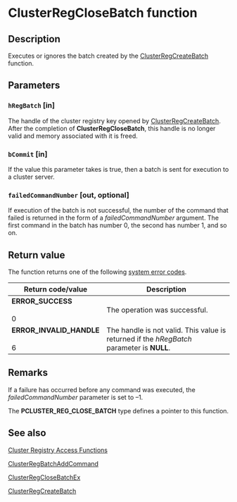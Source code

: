 # ClusterRegCloseBatch function

## Description

Executes or ignores the batch created by the
[ClusterRegCreateBatch](https://learn.microsoft.com/previous-versions/windows/desktop/api/clusapi/nf-clusapi-clusterregcreatebatch) function.

## Parameters

### `hRegBatch` [in]

The handle of the cluster registry key opened by
[ClusterRegCreateBatch](https://learn.microsoft.com/previous-versions/windows/desktop/api/clusapi/nf-clusapi-clusterregcreatebatch). After the completion
of **ClusterRegCloseBatch**, this handle is no
longer valid and memory associated with it is freed.

### `bCommit` [in]

If the value this parameter takes is true, then a batch is sent for execution to a cluster server.

### `failedCommandNumber` [out, optional]

If execution of the batch is not successful, the number of the command that failed is returned in the form of
a *failedCommandNumber* argument. The first command in the batch has number 0, the
second has number 1, and so on.

## Return value

The function returns one of the following
[system error codes](https://learn.microsoft.com/windows/desktop/Debug/system-error-codes).

| Return code/value | Description |
| --- | --- |
| **ERROR_SUCCESS**<br><br>0 | The operation was successful. |
| **ERROR_INVALID_HANDLE**<br><br>6 | The handle is not valid. This value is returned if the *hRegBatch* parameter is **NULL**. |

## Remarks

If a failure has occurred before any command was executed, the *failedCommandNumber*
parameter is set to –1.

The **PCLUSTER_REG_CLOSE_BATCH** type defines a pointer to this function.

## See also

[Cluster Registry Access Functions](https://learn.microsoft.com/previous-versions/windows/desktop/mscs/cluster-registry-access-functions)

[ClusterRegBatchAddCommand](https://learn.microsoft.com/windows/desktop/api/clusapi/nf-clusapi-clusterregbatchaddcommand)

[ClusterRegCloseBatchEx](https://learn.microsoft.com/previous-versions/windows/desktop/api/clusapi/nf-clusapi-clusterregclosebatchex)

[ClusterRegCreateBatch](https://learn.microsoft.com/previous-versions/windows/desktop/api/clusapi/nf-clusapi-clusterregcreatebatch)